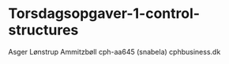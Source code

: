 # Torsdagsopgaver-1-control-structures
Asger Lønstrup Ammitzbøll
cph-aa645 (snabela) cphbusiness.dk

